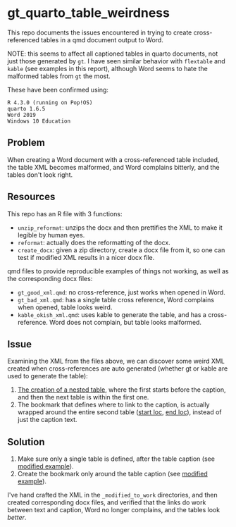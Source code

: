 
# gt_quarto_table_weirdness

<!-- badges: start -->
<!-- badges: end -->

This repo documents the issues encountered in trying to create cross-referenced tables in a qmd document output to Word.

NOTE: this seems to affect all captioned tables in quarto documents, not just those generated by `gt`. I have seen similar behavior with `flextable` and `kable` (see examples in this report), although Word seems to hate the malformed tables from `gt` the most.

These have been confirmed using:

```
R 4.3.0 (running on Pop!OS)
quarto 1.6.5
Word 2019
Windows 10 Education
```

## Problem

When creating a Word document with a cross-referenced table included, the table XML becomes malformed, and Word complains bitterly, and the tables don't look right.

## Resources

This repo has an R file with 3 functions:

* `unzip_reformat`: unzips the docx and then prettifies the XML to make it legible by human eyes.
* `reformat`: actually does the reformatting of the docx.
* `create_docx`: given a zip directory, create a docx file from it, so one can test if modified XML results in a nicer docx file.

qmd files to provide reproducible examples of things not working, as well as the corresponding docx files:

* `gt_good_xml.qmd`: no cross-reference, just works when opened in Word.
* `gt_bad_xml.qmd`: has a single table cross reference, Word complains when opened, table looks weird.
* `kable_okish_xml.qmd`: uses kable to generate the table, and has a cross-reference. Word does not complain, but table looks malformed.

## Issue

Examining the XML from the files above, we can discover some weird XML created when cross-references are auto generated (whether gt or kable are used to generate the table):

1. [The creation of a nested table](https://github.com/rmflight/gt_quarto_table_weirdness/blob/main/gt_bad_xml_zip/word/document.xml#L40-L67), where the first starts before the caption, and then the next table is within the first one.
2. The bookmark that defines where to link to the caption, is actually wrapped around the entire second table ([start loc](https://github.com/rmflight/gt_quarto_table_weirdness/blob/main/gt_bad_xml_zip/word/document.xml#L53), [end loc](https://github.com/rmflight/gt_quarto_table_weirdness/blob/main/gt_bad_xml_zip/word/document.xml#L1933)), instead of just the caption text.

## Solution

1. Make sure only a single table is defined, after the table caption (see [modified example](https://github.com/rmflight/gt_quarto_table_weirdness/blob/main/gt_bad_xml_modified_to_work/word/document.xml#L52)).
2. Create the bookmark only around the table caption (see [modified example](https://github.com/rmflight/gt_quarto_table_weirdness/blob/main/gt_bad_xml_modified_to_work/word/document.xml#L42-L51)).

I've hand crafted the XML in the `_modified_to_work` directories, and then created corresponding docx files, and verified that the links do work between text and caption, Word no longer complains, and the tables look *better*.
